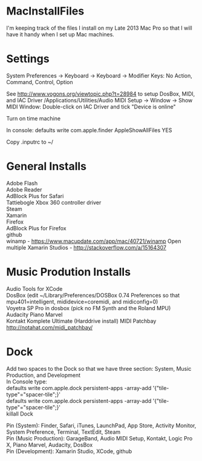 MacInstallFiles
===============

I'm keeping track of the files I install on my Late 2013 Mac Pro so that I will have it handy when I set up Mac machines.

Settings
========
System Preferences -> Keyboard -> Keyboard -> Modifier Keys: No Action, Command, Control, Option

See http://www.vogons.org/viewtopic.php?t=28984 to setup DosBox, MIDI, and IAC Driver
/Applications/Utilities/Audio MIDI Setup -> Window -> Show MIDI Window: Double-click on IAC Driver and tick "Device is online"

Turn on time machine

In console: defaults write com.apple.finder AppleShowAllFiles YES

Copy .inputrc to ~/

General Installs
================
Adobe Flash  
Adobe Reader  
AdBlock Plus for Safari  
Tattiebogle Xbox 360 controller driver  
Steam  
Xamarin  
Firefox  
AdBlock Plus for Firefox  
github  
winamp - https://www.macupdate.com/app/mac/40721/winamp
Open multiple Xamarin Studios - http://stackoverflow.com/a/15164307

Music Prodution Installs
========================
Audio Tools for XCode  
DosBox (edit ~/Library/Preferences/DOSBox 0.74 Preferences so that mpu401=intelligent, mididevice=coremidi, and midiconfig=0)  
Voyetra SP Pro in dosbox (pick no FM Synth and the Roland MPU)  
Audacity
Piano Marvel  
Kontakt Komplete Ultimate (Harddrive install) 
MIDI Patchbay http://notahat.com/midi_patchbay/


Dock
====
Add two spaces to the Dock so that we have three section: System, Music Production, and Development  
In Console type:  
defaults write com.apple.dock persistent-apps -array-add '{"tile-type"="spacer-tile";}'  
defaults write com.apple.dock persistent-apps -array-add '{"tile-type"="spacer-tile";}'  
killall Dock  

Pin (System): Finder, Safari, iTunes, LaunchPad, App Store, Activity Monitor, System Preference, Terminal, TextEdit, Steam  
Pin (Music Production): GarageBand, Audio MIDI Setup, Kontakt, Logic Pro X, Piano Marvel, Audacity, DosBox  
Pin (Development): Xamarin Studio, XCode, github 
